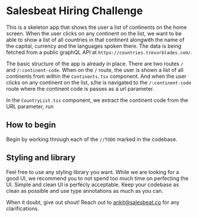 # Salesbeat Hiring Challenge

This is a skeleton app that shows the user a list of continents on the home screen. When the user clicks on any continent on the list, we want to be able to show a list of all countries in that continent alongwith the name of the capital, currency and the languages spoken there. The data is being fetched from a public graphQL API at `https://countries.trevorblades.com/`. 

The basic structure of the app is already in place. There are two routes `/` and `/:continent-code`. When on the `/` route, the user is shown a list of all continents from within the `Continents.tsx` component. And when the user clicks on any continent on the list, s/he is navigated to the `/:continent-code` route where the continent code is passes as a url parameter. 

In the `CountryList.tsx` component, we extract the continent code from the URL parameter, run 

## How to begin

Begin by working through each of the `//TODO` marked in the codebase.

## Styling and library

Feel free to use any styling library you want. While we are looking for a good UI, we recommend you to not spend too much time on perfecting the UI. Simple and clean UI is perfecly acceptable. Keep your codebase as clean as possible and use type annotations as much as you can.

When it doubt, give out shout! Reach out to ankit@salesbeat.co for any clarifications. 
